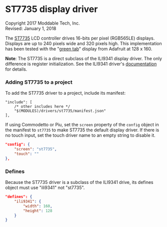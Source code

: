 # ST7735 display driver
Copyright 2017 Moddable Tech, Inc.<BR>
Revised: January 1, 2018

The [ST7735](https://cdn-shop.adafruit.com/datasheets/ST7735R_V0.2.pdf) LCD controller drives 16-bits per pixel (RGB565LE) displays. Displays are up to 240 pixels wide and 320 pixels high. This implementation has been tested with the "[green tab](https://www.adafruit.com/product/2088)" display from Adafruit at 128 x 160.

**Note**: The ST7735 is a direct subclass of the ILI9341 display driver. The only difference is register initialization. See the ILI9341 driver's [documentation](../ili9341/ili9341.md) for details.

### Adding ST7735 to a project
To add the ST7735 driver to a project, include its manifest:

```
"include": [
	/* other includes here */
	"$(MODULES)/drivers/st7735/manifest.json"
],
```

If using Commodetto or Piu, set the `screen` property of the `config` object in the manifest to `st7735` to make ST7735 the default display driver. If there is no touch input, set the touch driver name to an empty string to disable it.

```json
"config": {
	"screen": "st7735",
	"touch": ""
},
```

### Defines
Because the ST7735 driver is a subclass of the ILI9341 drive, its defines object must use "ili9341" not "st7735".

```json
"defines": {
	"ili9341": {
		"width": 160,
		"height": 128
	}
}
```

